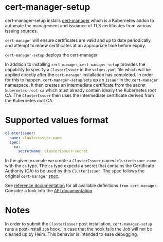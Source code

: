 # cert-manager-setup

cert-manager-setup installs [cert-manager](https://github.com/jetstack/cert-manager/blob/master/deploy/charts/cert-manager/README.md) which is a Kubernetes addon to automate the management and issuance of
TLS certificates from various issuing sources.

`cert-manager` will ensure certificates are valid and up to date periodically, and attempt
to renew certificates at an appropriate time before expiry.

`cert-manager-setup` deploys the cert-manager

In addition to installing `cert-manager`, `cert-manager-setup` provides the capability to specify a `ClusterIssuer` in the `values.yaml` file which will be applied directly after the `cert-manager` installation has completed. In order for this to happen, `cert-manager-setup` sets up an `Issuer` in the `cert-manager` namespace. It then creates an intermediate certificate from the secret `kubernetes-root-ca` which must already contain ideally the Kubernetes root CA. The `ClusterIssuer` then uses the intermediate certificate derived from the Kubernetes root CA.

# Supported values format

```yaml
clusterissuer:
  name: clusterissuer-name
  spec:
    ca:
      secretName: clusterissuer-secret
```

In the given example we create a `ClusterIssuer` named `clusterissuer-name` with the `ca` type. The `ca` type expects a secret that contains the Certificate Authority (CA) to be used by this `ClusterIssuer`. The spec follows the original `cert-manager` [spec](https://docs.cert-manager.io/en/latest/tasks/issuers/setup-ca.html#creating-an-issuer-referencing-the-secret).

See [reference documentation](https://docs.cert-manager.io/en/release-0.10/reference/index.html#reference-documentation) for all available definitions `from cert-manager`.
Consider a look into the [API documentation](https://docs.cert-manager.io/en/release-0.10/reference/api-docs/index.html)

# Notes

In order to submit the `ClusterIssuer` post installation, `cert-manager-setup` runs a post-install `Job` hook. In case that the hook fails the Job will not be cleaned up by Helm. This behavior is intended to ease debugging.
